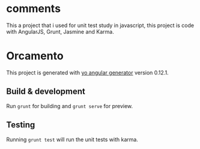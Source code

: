 # comments

This a project that i used for unit test study in javascript, this project is code with AngularJS, Grunt, Jasmine and Karma.

# Orcamento

This project is generated with [yo angular generator](https://github.com/yeoman/generator-angular)
version 0.12.1.

## Build & development

Run `grunt` for building and `grunt serve` for preview.

## Testing

Running `grunt test` will run the unit tests with karma.
